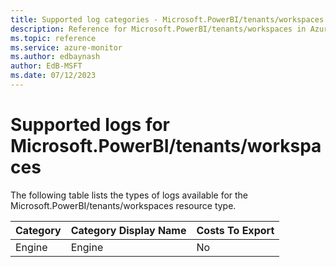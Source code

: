 ```yaml
---
title: Supported log categories - Microsoft.PowerBI/tenants/workspaces
description: Reference for Microsoft.PowerBI/tenants/workspaces in Azure Monitor Logs.
ms.topic: reference
ms.service: azure-monitor
ms.author: edbaynash
author: EdB-MSFT
ms.date: 07/12/2023
---
```

# Supported logs for Microsoft.PowerBI/tenants/workspaces  
<!-- Data source : arm-->


  The following table lists the types of logs available for the Microsoft.PowerBI/tenants/workspaces resource type.

|Category|Category Display Name|Costs To Export|
|---|---|---|
|Engine |Engine |No |


<!--Gen Date:  Wed Jul 12 2023 17:59:09 GMT+0300 (Israel Daylight Time)-->